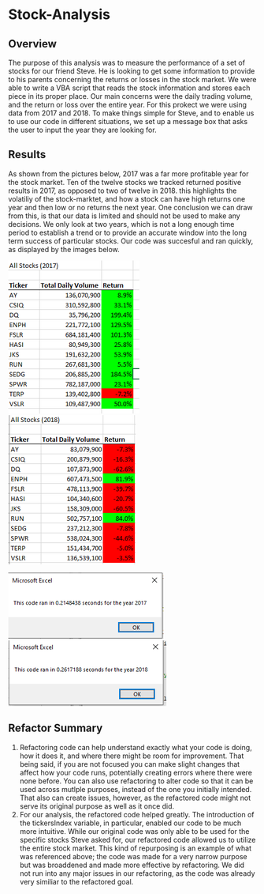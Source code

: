 # Stock-Analysis
## Overview
The purpose of this analysis was to measure the performance of a set of stocks for our friend Steve. He is looking to get some information to provide to his parents concerning the returns or losses in the stock market. We were able to write a VBA script that reads the stock information and stores each piece in its proper place. Our main concerns were the daily trading volume, and the return or loss over the entire year. For this prokect we were using data from 2017 and 2018. To make things simple for Steve, and to enable us to use our code in different situations, we set up a message box that asks the user to input the year they are looking for. 
## Results
As shown from the pictures below, 2017 was a far more profitable year for the stock market. Ten of the twelve stocks we tracked returned positive results in 2017, as opposed to two of twelve in 2018. this highlights the volatiliy of the stock-marktet, and how a stock can have high returns one year and then low or no returns the next year. One conclusion we can draw from this, is that our data is limited and should not be used to make any decisions. We only look at two years, which is not a long enough time period to establish a trend or to provide an accurate window into the long term success of particular stocks. Our code was succesful and ran quickly, as displayed by the images below. 

![VBA Challenge 2017](VBA_Returns_2017.PNG) ![VBA Challenge 2017](VBA_Returns_2018.PNG)
 
![VBA Challenge 2017](VBA_Challenge_2017.PNG) ![VBA Challenge 2017](VBA_Challenge_2018.PNG)


## Refactor Summary
  1. Refactoring code can help understand exactly what your code is doing, how it does it, and where there might be room for improvement. That being said, if you are not focused you can make slight changes that affect how your code runs, potentially creating errors where there were none before. You can also use refactoring to alter code so that it can be used across mutlple purposes, instead of the one you initially intended. That also can create issues, however, as the refactored code might not serve its original purpose as well as it once did.
  2. For our analysis, the refactored code helped greatly. The introduction of the tickersIndex variable, in particular, enabled our code to be much more intuitive. While our original code was only able to be used for the specific stocks Steve asked for, our refactored code allowed us to utilize the entire stock market. This kind of repurposing is an example of what was referenced above; the code was made for a very narrow purpose but was broaddened and made more effective by refactoring. We did not run into any major issues in our refactoring, as the code was already very similiar to the refactored goal. 
  

